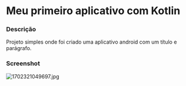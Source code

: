 # Meu primeiro aplicativo com Kotlin

### Descrição

Projeto simples onde foi criado uma aplicativo android com um título e parágrafo.

### Screenshot

![1702321049697.jpg](..%2F..%2F..%2F..%2F..%2F..%2FDownloads%2F1702321049697.jpg)